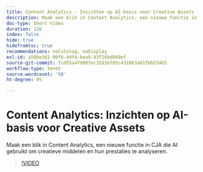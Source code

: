 ```yaml
---
title: Content Analytics - Inzichten op AI-basis voor Creative Assets
description: Maak een blik in Content Analytics, een nieuwe functie in CJA die AI gebruikt om creatieve middelen en hun prestaties te analyseren.
doc-type: Short Video
duration: 116
index: false
hide: true
hidefromtoc: true
recommendations: noCatalog, noDisplay
exl-id: a50be3d1-00f6-4df4-bea9-93f26bd049ef
source-git-commit: fcd55a4fd007ec32d1bf05c431663a01fbb534b5
workflow-type: tm+mt
source-wordcount: '58'
ht-degree: 0%

---
```


# Content Analytics: Inzichten op AI-basis voor Creative Assets

Maak een blik in Content Analytics, een nieuwe functie in CJA die AI gebruikt om creatieve middelen en hun prestaties te analyseren.

<!-- 62_S103_3442450_115_content-analytics-aipowered-insights-for-creative-assets -->
>[!VIDEO](https://video.tv.adobe.com/v/3458352/?learn=on&enablevpops=true)
